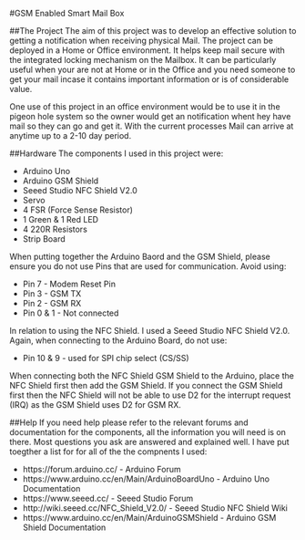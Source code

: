 #GSM Enabled Smart Mail Box

##The Project
The aim of this project was to develop an effective solution to getting a notification when receiving physical Mail. The project can be deployed in a Home or Office environment. It helps keep mail secure with the integrated locking mechanism on the Mailbox. It can be particularly useful when your are not at Home or in the Office and you need someone to get your mail incase it contains important information or is of considerable value.

One use of this project in an office environment would be to use it in the pigeon hole system so the owner would get an notification whent hey have mail so they can go and get it. With the current processes Mail can arrive at anytime up to a 2-10 day period.

##Hardware
The components I used in this project were:
<ul>
<li>Arduino Uno</li>
<li>Arduino GSM Shield</li>
<li>Seeed Studio NFC Shield V2.0</li>
<li>Servo</li>
<li>4 FSR (Force Sense Resistor)</li>
<li>1 Green & 1 Red LED</li>
<li>4 220R Resistors</li>
<li>Strip Board</li>
</ul>

When putting together the Arduino Baord and the GSM Shield, please ensure you do not use Pins that are used for communication. Avoid using:

<ul>
<li>Pin 7 - Modem Reset Pin</li>
<li>Pin 3 - GSM TX</li>
<li>Pin 2 - GSM RX</li>
<li>Pin 0 & 1 - Not connected</li>
</ul>

In relation to using the NFC Shield. I used a Seeed Studio NFC Shield V2.0. Again, when connecting to the Arduino Board, do not use:
<ul>
<li>Pin 10 & 9 - used for SPI chip select (CS/SS)</li>
</ul>

When connecting both the NFC Shield GSM Shield to the Arduino, place the NFC Shield first then add the GSM Shield. If you connect the GSM Shield first then the NFC Shield will not be able to use D2 for the interrupt request (IRQ) as the GSM Shield uses D2 for GSM RX.

##Help
If you need help please refer to the relevant forums and documentation for the components, all the information you will need is on there. Most questions you ask are answered and explained well. I have put toegther a list for for all of the the compnents I used:
<ul>
<li>https://forum.arduino.cc/ - Arduino Forum</li>
<li>https://www.arduino.cc/en/Main/ArduinoBoardUno - Arduino Uno Documentation</li>
<li>https://www.seeed.cc/ - Seeed Studio Forum</li>
<li>http://wiki.seeed.cc/NFC_Shield_V2.0/ - Seeed Studio NFC Shield Wiki</li>
<li>https://www.arduino.cc/en/Main/ArduinoGSMShield - Arduino GSM Shield Documentation</li>
</ul>
